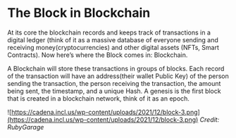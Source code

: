 # The Block in Blockchain

At its core the blockchain records and keeps track of transactions in a digital ledger (think of it as a massive database of everyone sending and receiving money(cryptocurrencies) and other digital assets (NFTs, Smart Contracts).
Now here’s where the Block comes in: Blockchain. 

A Blockchain will store these transactions in groups of blocks. Each record of the transaction will have an address(their wallet Public Key) of the person sending the transaction, the person receiving the transaction, the amount being sent, the timestamp, and a unique Hash. A genesis is the first block that is created in a blockchain network, think of it as an epoch.

![https://cadena.incl.us/wp-content/uploads/2021/12/block-3.png](https://cadena.incl.us/wp-content/uploads/2021/12/block-3.png)
*Credit: RubyGarage*

